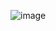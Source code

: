 ![image](https://user-images.githubusercontent.com/36649115/41130839-6a11ae8c-6a6d-11e8-879f-c1114397ac64.png)
